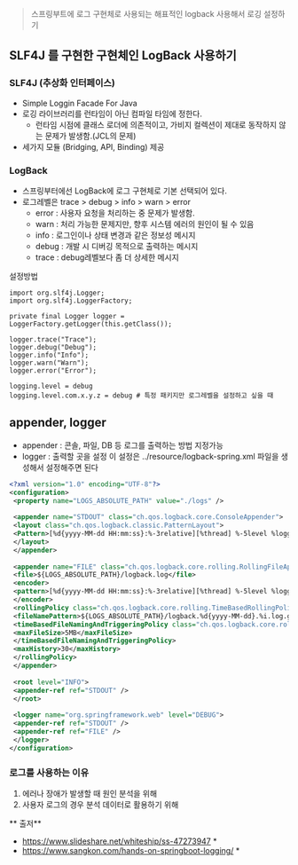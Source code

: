 

> 스프링부트에 로그 구현체로 사용되는 해표적인 logback 사용해서 로깅 설정하기

## SLF4J 를 구현한 구현체인 LogBack 사용하기
### SLF4J (추상화 인터페이스)
*  Simple Loggin Facade For Java
* 로깅 라이브러리를 런타임이 아닌 컴파일 타임에 정한다.
	* 런타임 시점에 클래스 로더에 의존적이고, 가비지 컬렉션이 제대로 동작하지 않는 문제가 발생함.(JCL의 문제)
* 세가지 모듈 (Bridging, API, Binding) 제공

### LogBack
* 스프링부터에선 LogBack에 로그 구현체로 기본 선택되어 있다.
* 로그레벨은 trace > debug > info > warn > error
	* error : 사용자 요청을 처리하는 중 문제가 발생함.
	* warn : 처리 가능한 문제지만, 향후 시스템 에러의 원인이 될 수 있음
	* info : 로그인이나 상태 변경과 같은 정보성 메시지
	* debug : 개발 시 디버깅 목적으로 출력하는 메시지
	* trace : debug레벨보다 좀 더 상세한 메시지
	
설정방법
``` controller 등 자바파일
import org.slf4j.Logger;  
import org.slf4j.LoggerFactory;

private final Logger logger = LoggerFactory.getLogger(this.getClass());

logger.trace("Trace");  
logger.debug("Debug");  
logger.info("Info");  
logger.warn("Warn");  
logger.error("Error");
```
```application.properties
logging.level = debug
logging.level.com.x.y.z = debug # 특정 패키지만 로그레벨을 설정하고 싶을 때

```

## appender, logger
* appender : 콘솔, 파일, DB 등 로그를 출력하는 방법 지정가능
* logger : 출력할 곳을 설정
이 설정은 ../resource/logback-spring.xml 파일을 생성해서 설정해주면 된다
```logback-spring.xml
<?xml version="1.0" encoding="UTF-8"?>  
<configuration>  
 <property name="LOGS_ABSOLUTE_PATH" value="./logs" />  
  
 <appender name="STDOUT" class="ch.qos.logback.core.ConsoleAppender">  
 <layout class="ch.qos.logback.classic.PatternLayout">  
 <Pattern>[%d{yyyy-MM-dd HH:mm:ss}:%-3relative][%thread] %-5level %logger{36} - %msg%n</Pattern>  
 </layout>  
 </appender>  
  
 <appender name="FILE" class="ch.qos.logback.core.rolling.RollingFileAppender">  
 <file>${LOGS_ABSOLUTE_PATH}/logback.log</file>  
 <encoder>  
 <pattern>[%d{yyyy-MM-dd HH:mm:ss}:%-3relative][%thread] %-5level %logger{35} - %msg%n</pattern>  
 </encoder>  
 <rollingPolicy class="ch.qos.logback.core.rolling.TimeBasedRollingPolicy">  
 <fileNamePattern>${LOGS_ABSOLUTE_PATH}/logback.%d{yyyy-MM-dd}.%i.log.gz</fileNamePattern>  
 <timeBasedFileNamingAndTriggeringPolicy class="ch.qos.logback.core.rolling.SizeAndTimeBasedFNATP">  
 <maxFileSize>5MB</maxFileSize>  
 </timeBasedFileNamingAndTriggeringPolicy>  
 <maxHistory>30</maxHistory>  
 </rollingPolicy>  
 </appender>  
  
 <root level="INFO">  
 <appender-ref ref="STDOUT" />  
 </root>  
  
 <logger name="org.springframework.web" level="DEBUG">  
 <appender-ref ref="STDOUT" />  
 <appender-ref ref="FILE" />  
 </logger>  
</configuration>
```

### 로그를 사용하는 이유
1. 에러나 장애가 발생할 때 원인 분석을 위해
2.  사용자 로그의 경우 분석 데이터로 활용하기 위해





** 출저**
* https://www.slideshare.net/whiteship/ss-47273947 *
* https://www.sangkon.com/hands-on-springboot-logging/ *

<!--stackedit_data:
eyJoaXN0b3J5IjpbODAyNzI5MjM5LC05ODkyNzM2MzRdfQ==
-->